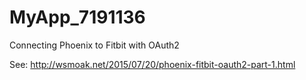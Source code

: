 # MyApp_7191136

Connecting Phoenix to Fitbit with OAuth2

See: http://wsmoak.net/2015/07/20/phoenix-fitbit-oauth2-part-1.html
